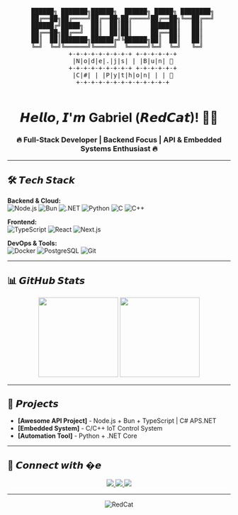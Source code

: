 <p align="center">
  <pre align="center">
  ██████╗ ███████╗██████╗  ██████╗ █████╗ ████████╗
  ██╔══██╗██╔════╝██╔══██╗██╔════╝██╔══██╗╚══██╔══╝
  ██████╔╝█████╗  ██║  ██║██║     ███████║   ██║   
  ██╔══██╗██╔══╝  ██║  ██║██║     ██╔══██║   ██║   
  ██║  ██║███████╗██████╔╝╚██████╗██║  ██║   ██║   
  ╚═╝  ╚═╝╚══════╝╚═════╝  ╚═════╝╚═╝  ╚═╝   ╚═╝   
  +-+-+-+-+-+-+-+-+ +-+-+-+-+-+
  |N|o|d|e|.|j|s| | |B|u|n| 🚀
  +-+-+-+-+-+-+-+-+ +-+-+-+-+-+
  |C|#| | |P|y|t|h|o|n| | | 🐍
  +-+-+-+-+-+-+-+-+-+-+-+-+
  </pre>
</p>

<h1 align="center"> 𝙃𝙚𝙡𝙡𝙤, 𝙄'𝙢 Gabriel (𝙍𝙚𝙙𝘾𝙖𝙩)! 👨‍💻 </h1>

<h3 align="center"> 🔥 Full-Stack Developer | Backend Focus | API & Embedded Systems Enthusiast 🔥 </h3>

---

## 🛠️ 𝙏𝙚𝙘𝙝 𝙎𝙩𝙖𝙘𝙠

**Backend & Cloud:**  
![Node.js](https://img.shields.io/badge/Node.js-339933?style=for-the-badge&logo=nodedotjs&logoColor=white)
![Bun](https://img.shields.io/badge/Bun-FF9500?style=for-the-badge&logo=bun&logoColor=white)
![.NET](https://img.shields.io/badge/.NET-512BD4?style=for-the-badge&logo=dotnet&logoColor=white)
![Python](https://img.shields.io/badge/Python-3776AB?style=for-the-badge&logo=python&logoColor=white)
![C](https://img.shields.io/badge/C-A8B9CC?style=for-the-badge&logo=c&logoColor=black)
![C++](https://img.shields.io/badge/C++-00599C?style=for-the-badge&logo=cplusplus&logoColor=white)

**Frontend:**  
![TypeScript](https://img.shields.io/badge/TypeScript-3178C6?style=for-the-badge&logo=typescript&logoColor=white)
![React](https://img.shields.io/badge/React-61DAFB?style=for-the-badge&logo=react&logoColor=black)
![Next.js](https://img.shields.io/badge/Next.js-000000?style=for-the-badge&logo=nextdotjs&logoColor=white)

**DevOps & Tools:**  
![Docker](https://img.shields.io/badge/Docker-2496ED?style=for-the-badge&logo=docker&logoColor=white)
![PostgreSQL](https://img.shields.io/badge/PostgreSQL-4169E1?style=for-the-badge&logo=postgresql&logoColor=white)
![Git](https://img.shields.io/badge/Git-F05032?style=for-the-badge&logo=git&logoColor=white)

---

## 📊 𝙂𝙞𝙩𝙃𝙪𝙗 𝙎𝙩𝙖𝙩𝙨

<p align="center">
  <img height="180em" src="https://github-readme-stats.vercel.app/api?username=AllRedCat&show_icons=true&theme=dracula&include_all_commits=true&count_private=true"/>
  <img height="180em" src="https://github-readme-stats.vercel.app/api/top-langs/?username=AllRedCat&layout=compact&langs_count=8&theme=dracula"/>
</p>

---

## 🚀 𝙋𝙧𝙤𝙟𝙚𝙘𝙩𝙨

- **[Awesome API Project]** - Node.js + Bun + TypeScript | C# APS.NET
- **[Embedded System]** - C/C++ IoT Control System  
- **[Automation Tool]** - Python + .NET Core  

---

## 🤙 𝘾𝙤𝙣𝙣𝙚𝙘𝙩 𝙬𝙞𝙩𝙝 �𝙚

<p align="center">
  <a href="https://linkedin.com/in/seu-linkedin">
    <img src="https://img.shields.io/badge/LinkedIn-0077B5?style=for-the-badge&logo=linkedin&logoColor=white"/>
  </a>
  <a href="mailto:seu@email.com">
    <img src="https://img.shields.io/badge/Gmail-D14836?style=for-the-badge&logo=gmail&logoColor=white"/>
  </a>
  <a href="https://twitter.com/seu-twitter">
    <img src="https://img.shields.io/badge/Twitter-1DA1F2?style=for-the-badge&logo=twitter&logoColor=white"/>
  </a>
</p>

---

<p align="center">
  <img src="https://komarev.com/ghpvc/?username=RedCat&label=Profile%20views&color=0e75b6&style=flat" alt="RedCat" />
</p>

<!--- [![iuricode](https://github-readme-stats.vercel.app/api/top-langs/?username=allredcat&hide=html&layout=compact&theme=dark)](https://github.com/anuraghazra/github-readme-stats) ---!>
